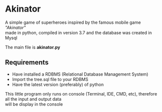 # Akinator
A simple game of superheroes inspired by the famous mobile game <i>"Akinator"</i><br>
made in python, compiled in version 3.7 and the database was created in Mysql<br>

The main file is <strong>akinator.py</strong><br>
<h2>Requirements</h2>
<ul>
<li>Have installed a RDBMS (Relational Database Management System)</li>
<li>Import the tree.sql file to your RDBMS</li>
<li>Have the latest version (preferably) of python</li>
</ul>
This little program only runs on console (Terminal, IDE, CMD, etc), therefore all the input and output data<br>
will be display in the console<br>

